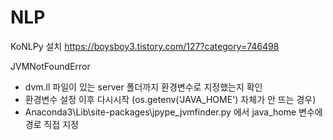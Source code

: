 # NLP

KoNLPy 설치
https://boysboy3.tistory.com/127?category=746498

JVMNotFoundError
- dvm.ll 파일이 있는 server 폴더까지 환경변수로 지정했는지 확인
- 환경변수 설정 이후 다시시작 (os.getenv('JAVA_HOME') 자체가 안 뜨는 경우)
- Anaconda3\Lib\site-packages\jpype\_jvmfinder.py 에서 java_home 변수에 경로 직접 지정

